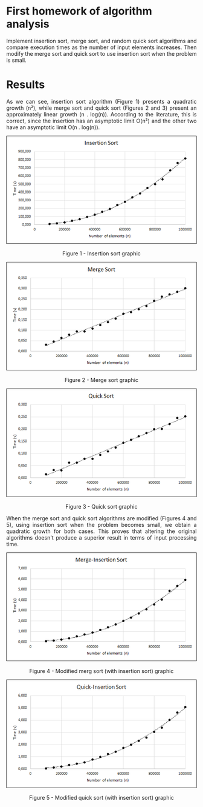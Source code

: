 # First homework of algorithm analysis

<p align = "justify">
Implement insertion sort, merge sort, and random quick sort algorithms and compare execution times as the number of input elements increases. Then modify the merge sort and quick sort to use insertion sort when the problem is small.
</p>

# Results

<p align = "justify">
As we can see, insertion sort algorithm (Figure 1) presents a quadratic growth (n²), while merge sort and quick sort (Figures 2 and 3) present an approximately linear growth (n . log(n)). According to the literature, this is correct, since the insertion has an asymptotic limit O(n²) and the other two have an asymptotic limit O(n . log(n)).
</p>

<p align = "center">
  <img src = "https://github.com/pedro-hr-resende/computer-science/blob/main/algorithm-analysis/homework-001/graphics/insertionSort.png"/>
</p>

<p align = "center">
Figure 1 - Insertion sort graphic
</p>

<p align = "center">
  <img src = "https://github.com/pedro-hr-resende/computer-science/blob/main/algorithm-analysis/homework-001/graphics/mergeSort.png"/>
</p>

<p align = "center">
Figure 2 - Merge sort graphic
</p>

<p align = "center">
  <img src = "https://github.com/pedro-hr-resende/computer-science/blob/main/algorithm-analysis/homework-001/graphics/quickSort.png"/>
</p>

<p align = "center">
Figure 3 - Quick sort graphic
</p>

<p align = "justify">
When the merge sort and quick sort algorithms are modified (Figures 4 and 5), using insertion sort when the problem becomes small, we obtain a quadratic growth for both cases. This proves that altering the original algorithms doesn't produce a superior result in terms of input processing time. 
</p>

<p align = "center">
  <img src = "https://github.com/pedro-hr-resende/computer-science/blob/main/algorithm-analysis/homework-001/graphics/modifiedMergeSort.png"/>
</p>

<p align = "center">
Figure 4 - Modified merg sort (with insertion sort) graphic
</p>

<p align = "center">
  <img src = "https://github.com/pedro-hr-resende/computer-science/blob/main/algorithm-analysis/homework-001/graphics/modifiedQuickSort.png"/>
</p>

<p align = "center">
Figure 5 - Modified quick sort (with insertion sort) graphic
</p>
